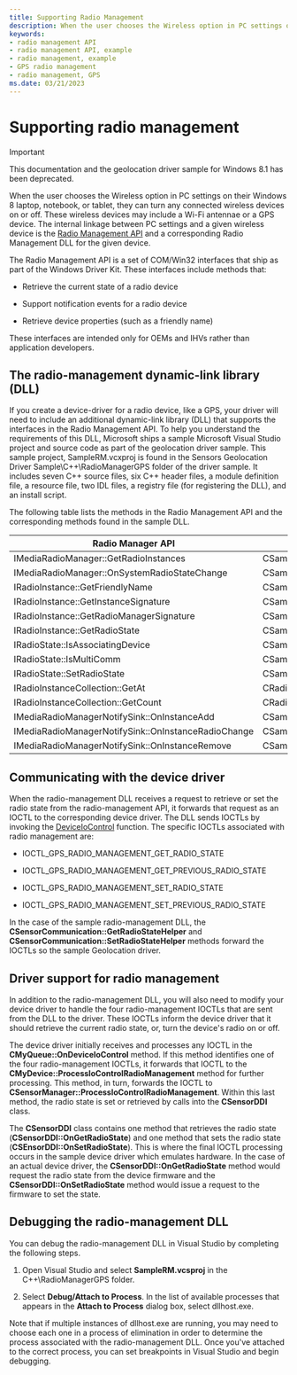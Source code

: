 ```yaml
---
title: Supporting Radio Management
description: When the user chooses the Wireless option in PC settings on their Windows 8 laptop, notebook, or tablet, they can turn any connected wireless devices on or off.
keywords:
- radio management API
- radio management API, example
- radio management, example
- GPS radio management
- radio management, GPS
ms.date: 03/21/2023
---
```


# Supporting radio management

> [!IMPORTANT]
> This documentation and the geolocation driver sample for Windows 8.1 has been deprecated.

When the user chooses the Wireless option in PC settings on their Windows 8 laptop, notebook, or tablet, they can turn any connected wireless devices on or off. These wireless devices may include a Wi-Fi antennae or a GPS device. The internal linkage between PC settings and a given wireless device is the [Radio Management API](/previous-versions/windows/hardware/radio/hh406615(v=vs.85)) and a corresponding Radio Management DLL for the given device.

The Radio Management API is a set of COM/Win32 interfaces that ship as part of the Windows Driver Kit. These interfaces include methods that:

- Retrieve the current state of a radio device

- Support notification events for a radio device

- Retrieve device properties (such as a friendly name)

These interfaces are intended only for OEMs and IHVs rather than application developers.

## The radio-management dynamic-link library (DLL)

If you create a device-driver for a radio device, like a GPS, your driver will need to include an additional dynamic-link library (DLL) that supports the interfaces in the Radio Management API. To help you understand the requirements of this DLL, Microsoft ships a sample Microsoft Visual Studio project and source code as part of the geolocation driver sample. This sample project, SampleRM.vcxproj is found in the Sensors Geolocation Driver Sample\\C++\\RadioManagerGPS folder of the driver sample. It includes seven C++ source files, six C++ header files, a module definition file, a resource file, two IDL files, a registry file (for registering the DLL), and an install script.

The following table lists the methods in the Radio Management API and the corresponding methods found in the sample DLL.

| Radio Manager API | Radio Manager DLL |
|--|--|
| IMediaRadioManager::GetRadioInstances | CSampleRadioManager::GetRadioInstances |
| IMediaRadioManager::OnSystemRadioStateChange | CSampleRadioManager::OnSystemRadioStateChange |
| IRadioInstance::GetFriendlyName | CSampleRadioInstance::GetFriendlyName |
| IRadioInstance::GetInstanceSignature | CSampleRadioInstance::GetInstanceSignature |
| IRadioInstance::GetRadioManagerSignature | CSampleRadioInstance::GetRadioManagerSignature |
| IRadioInstance::GetRadioState | CSampleRadioInstance::GetRadioState |
| IRadioState::IsAssociatingDevice | CSampleRadioInstance::IsAssociatingDevice |
| IRadioState::IsMultiComm | CSampleRadioInstance::IsMultiComm |
| IRadioState::SetRadioState | CSampleRadioInstance::SetRadioState |
| IRadioInstanceCollection::GetAt | CRadioInstanceCollection::GetAt |
| IRadioInstanceCollection::GetCount | CRadioInstanceCollection::GetCount |
| IMediaRadioManagerNotifySink::OnInstanceAdd | CSampleRadioManager::_FireEventOnInstanceAdd |
| IMediaRadioManagerNotifySink::OnInstanceRadioChange | CSampleRadioManager::_FireEventOnInstanceRadioChange |
| IMediaRadioManagerNotifySink::OnInstanceRemove | CSampleRadioManager::_FireEventOnInstanceRemove |

## Communicating with the device driver

When the radio-management DLL receives a request to retrieve or set the radio state from the radio-management API, it forwards that request as an IOCTL to the corresponding device driver. The DLL sends IOCTLs by invoking the [DeviceIoControl](/windows/win32/api/ioapiset/nf-ioapiset-deviceiocontrol) function. The specific IOCTLs associated with radio management are:

- IOCTL_GPS_RADIO_MANAGEMENT_GET_RADIO_STATE

- IOCTL_GPS_RADIO_MANAGEMENT_GET_PREVIOUS_RADIO_STATE

- IOCTL_GPS_RADIO_MANAGEMENT_SET_RADIO_STATE

- IOCTL_GPS_RADIO_MANAGEMENT_SET_PREVIOUS_RADIO_STATE

In the case of the sample radio-management DLL, the **CSensorCommunication::GetRadioStateHelper** and **CSensorCommunication::SetRadioStateHelper** methods forward the IOCTLs so the sample Geolocation driver.

## Driver support for radio management

In addition to the radio-management DLL, you will also need to modify your device driver to handle the four radio-management IOCTLs that are sent from the DLL to the driver. These IOCTLs inform the device driver that it should retrieve the current radio state, or, turn the device's radio on or off.

The device driver initially receives and processes any IOCTL in the **CMyQueue::OnDeviceIoControl** method. If this method identifies one of the four radio-management IOCTLs, it forwards that IOCTL to the **CMyDevice::ProcessIoControlRadioManagement** method for further processing. This method, in turn, forwards the IOCTL to **CSensorManager::ProcessIoControlRadioManagement**. Within this last method, the radio state is set or retrieved by calls into the **CSensorDDI** class.

The **CSensorDDI** class contains one method that retrieves the radio state (**CSensorDDI::OnGetRadioState**) and one method that sets the radio state (**CSEnsorDDI::OnSetRadioState**). This is where the final IOCTL processing occurs in the sample device driver which emulates hardware. In the case of an actual device driver, the **CSensorDDI::OnGetRadioState** method would request the radio state from the device firmware and the **CSensorDDI::OnSetRadioState** method would issue a request to the firmware to set the state.

## Debugging the radio-management DLL

You can debug the radio-management DLL in Visual Studio by completing the following steps.

1. Open Visual Studio and select **SampleRM.vcsproj** in the C++\\RadioManagerGPS folder.

1. Select **Debug/Attach to Process**. In the list of available processes that appears in the **Attach to Process** dialog box, select dllhost.exe.

Note that if multiple instances of dllhost.exe are running, you may need to choose each one in a process of elimination in order to determine the process associated with the radio-management DLL. Once you've attached to the correct process, you can set breakpoints in Visual Studio and begin debugging.

